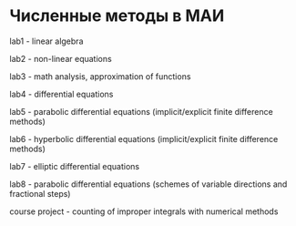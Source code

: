 # Численные методы в МАИ

lab1 - linear algebra

lab2 - non-linear equations

lab3 - math analysis, approximation of functions

lab4 - differential equations

lab5 - parabolic differential equations (implicit/explicit finite difference methods)

lab6 - hyperbolic differential equations (implicit/explicit finite difference methods)

lab7 - elliptic differential equations 

lab8 - parabolic differential equations (schemes of variable directions and fractional steps)

course project - counting of improper integrals with numerical methods
